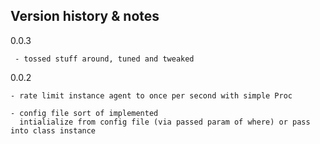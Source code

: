 Version history & notes
---

  0.0.3

     - tossed stuff around, tuned and tweaked

  0.0.2
    
    - rate limit instance agent to once per second with simple Proc

    - config file sort of implemented
      intialialize from config file (via passed param of where) or pass into class instance
